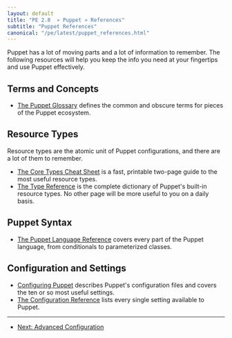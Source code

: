 ```yaml
---
layout: default
title: "PE 2.8  » Puppet » References"
subtitle: "Puppet References"
canonical: "/pe/latest/puppet_references.html"
---
```


Puppet has a lot of moving parts and a lot of information to remember. The following resources will help you keep the info you need at your fingertips and use Puppet effectively.

Terms and Concepts
-----

* [The Puppet Glossary](/references/glossary.html) defines the common and obscure terms for pieces of the Puppet ecosystem.


Resource Types
-----

Resource types are the atomic unit of Puppet configurations, and there are a lot of them to remember.

* [The Core Types Cheat Sheet](/puppet_core_types_cheatsheet.pdf) is a fast, printable two-page guide to the most useful resource types.
* [The Type Reference](/references/2.7.latest/type.html) is the complete dictionary of Puppet's built-in resource types. No other page will be more useful to you on a daily basis.


Puppet Syntax
-----

* [The Puppet Language Reference](/puppet/2.7/reference/lang_summary.html) covers every part of the Puppet language, from conditionals to parameterized classes.


Configuration and Settings
-----

* [Configuring Puppet](/guides/configuring.html) describes Puppet's configuration files and covers the ten or so most useful settings.
* [The Configuration Reference](/references/2.7.latest/configuration.html) lists every single setting available to Puppet.

* * *

- [Next: Advanced Configuration](./config_advanced.html)